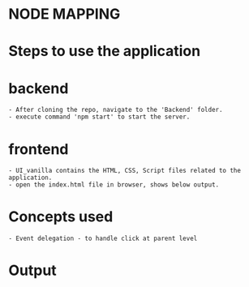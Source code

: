 # NODE MAPPING

# Steps to use the application
 # backend
    - After cloning the repo, navigate to the 'Backend' folder.
    - execute command 'npm start' to start the server.
 # frontend
    - UI_vanilla contains the HTML, CSS, Script files related to the application.
    - open the index.html file in browser, shows below output.

# Concepts used
    - Event delegation - to handle click at parent level
    

# Output
